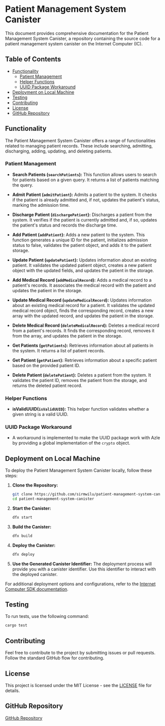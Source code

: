 # Patient Management System Canister

This document provides comprehensive documentation for the Patient Management System Canister, a repository containing the source code for a patient management system canister on the Internet Computer (IC).

## Table of Contents

- [Functionality](#functionality)
  - [Patient Management](#patient-management)
  - [Helper Functions](#helper-functions)
  - [UUID Package Workaround](#uuid-package-workaround)
- [Deployment on Local Machine](#deployment-on-local-machine)
- [Testing](#testing)
- [Contributing](#contributing)
- [License](#license)
- [GitHub Repository](#github-repository)

## Functionality

The Patient Management System Canister offers a range of functionalities related to managing patient records. These include searching, admitting, discharging, adding, updating, and deleting patients.

### Patient Management

- **Search Patients (`searchPatients`):** This function allows users to search for patients based on a given query. It returns a list of patients matching the query.
  
- **Admit Patient (`admitPatient`):** Admits a patient to the system. It checks if the patient is already admitted and, if not, updates the patient's status, marking the admission time.

- **Discharge Patient (`dischargePatient`):** Discharges a patient from the system. It verifies if the patient is currently admitted and, if so, updates the patient's status and records the discharge time.

- **Add Patient (`addPatient`):** Adds a new patient to the system. This function generates a unique ID for the patient, initializes admission status to false, validates the patient object, and adds it to the patient storage.

- **Update Patient (`updatePatient`):** Updates information about an existing patient. It validates the updated patient object, creates a new patient object with the updated fields, and updates the patient in the storage.

- **Add Medical Record (`addMedicalRecord`):** Adds a medical record to a patient's records. It associates the medical record with the patient and updates the patient in the storage.

- **Update Medical Record (`updateMedicalRecord`):** Updates information about an existing medical record for a patient. It validates the updated medical record object, finds the corresponding record, creates a new array with the updated record, and updates the patient in the storage.

- **Delete Medical Record (`deleteMedicalRecord`):** Deletes a medical record from a patient's records. It finds the corresponding record, removes it from the array, and updates the patient in the storage.

- **Get Patients (`getPatients`):** Retrieves information about all patients in the system. It returns a list of patient records.

- **Get Patient (`getPatient`):** Retrieves information about a specific patient based on the provided patient ID.

- **Delete Patient (`deletePatient`):** Deletes a patient from the system. It validates the patient ID, removes the patient from the storage, and returns the deleted patient record.

### Helper Functions

- **isValidUUID(`isValidUUID`):** This helper function validates whether a given string is a valid UUID.

### UUID Package Workaround

- A workaround is implemented to make the UUID package work with Azle by providing a global implementation of the `crypto` object.

## Deployment on Local Machine

To deploy the Patient Management System Canister locally, follow these steps:

1. **Clone the Repository:**
   ```bash
   git clone https://github.com/sirmwilu/patient-management-system-canister.git
   cd patient-management-system-canister
   ```
2. **Start the Canister:**
   ```bash
   dfx start
   ```
3. **Build the Canister:**
   ```bash
   dfx build
   ```

4. **Deploy the Canister:**
   ```bash
   dfx deploy
   ```

5. **Use the Generated Canister Identifier:**
   The deployment process will provide you with a canister identifier. Use this identifier to interact with the deployed canister.

For additional deployment options and configurations, refer to the [Internet Computer SDK documentation](https://sdk.dfinity.org/docs/quickstart/local-quickstart.html).

## Testing

To run tests, use the following command:

```bash
cargo test
```

## Contributing

Feel free to contribute to the project by submitting issues or pull requests. Follow the standard GitHub flow for contributing.

## License

This project is licensed under the MIT License - see the [LICENSE](LICENSE) file for details.

## GitHub Repository

[GitHub Repository](https://github.com/sirmwilu/patient-management-system-canister.git)